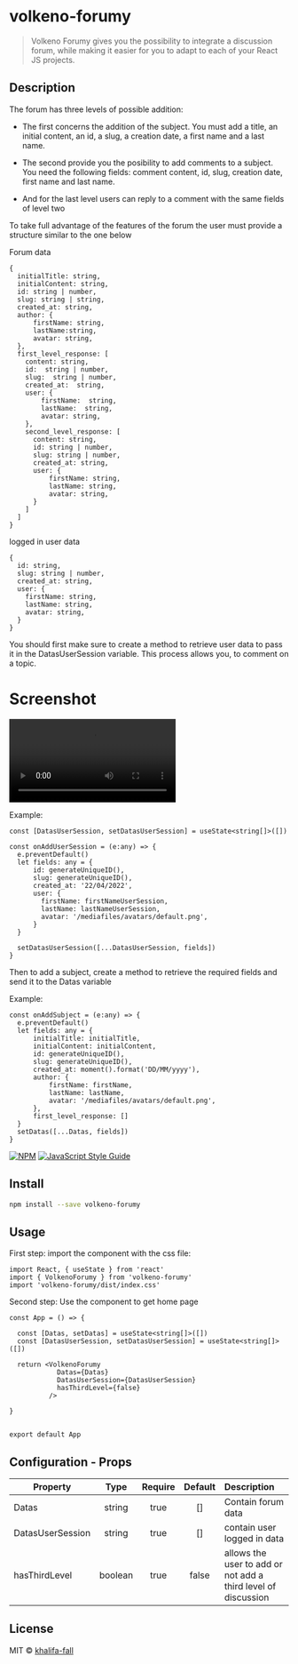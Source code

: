 # volkeno-forumy

>Volkeno Forumy gives you the possibility to integrate a discussion forum, while making it easier for you to adapt to each of your React JS projects.

## Description

The forum has three levels of possible addition:

* The first concerns the addition of the subject. You must add a title, an initial content, an id, a slug, a creation date, a first name and a last name.

* The second provide you the posibility to add comments to a subject. You need the following fields: comment content, id, slug, creation date, first name and last name.

* And for the last level users can reply to a comment with the same fields of level two



To take full advantage of the features of the forum the user must provide a structure similar to the one below

Forum data

```
{
  initialTitle: string,
  initialContent: string,
  id: string | number,
  slug: string | string,
  created_at: string,
  author: {
      firstName: string,
      lastName:string,
      avatar: string,
  },
  first_level_response: [
    content: string,
    id:  string | number,
    slug:  string | number,
    created_at:  string,
    user: {
        firstName:  string,
        lastName:  string,
        avatar: string,
    },
    second_level_response: [
      content: string,
      id: string | number,
      slug: string | number,
      created_at: string,
      user: {
          firstName: string,
          lastName: string,
          avatar: string,
      }
    ]
  ]
}
```

logged in user data

```
{
  id: string,
  slug: string | number,
  created_at: string,
  user: {
    firstName: string,
    lastName: string,
    avatar: string,
  }
}
```

You should first make sure to create a method to retrieve user data to pass it in the DatasUserSession variable. This process allows you, to comment on a topic.

# Screenshot
![Volkeno Forumy Screenshot](https://v1.casimages.com/v/2022/07/07//oC1jOb-Enregistrement-de-lecran-2022-07-07-a-130032.mov)

Example:
```tsx
const [DatasUserSession, setDatasUserSession] = useState<string[]>([])

const onAddUserSession = (e:any) => {
  e.preventDefault()
  let fields: any = {
      id: generateUniqueID(),
      slug: generateUniqueID(),
      created_at: '22/04/2022',
      user: {
        firstName: firstNameUserSession,
        lastName: lastNameUserSession,
        avatar: '/mediafiles/avatars/default.png',
      }
  }

  setDatasUserSession([...DatasUserSession, fields])
}
```

Then to add a subject,
create a method to retrieve the required fields and send it to the Datas variable

Example:

```tsx
const onAddSubject = (e:any) => {
  e.preventDefault()
  let fields: any = {
      initialTitle: initialTitle,
      initialContent: initialContent,
      id: generateUniqueID(),
      slug: generateUniqueID(),
      created_at: moment().format('DD/MM/yyyy'),
      author: {
          firstName: firstName,
          lastName: lastName,
          avatar: '/mediafiles/avatars/default.png',
      },
      first_level_response: []
  }
  setDatas([...Datas, fields])
}
```


<!-- ![alt text](https://github.com/VolkenoMakers/volkeno-forumy/blob/add-response/src/components/img/dataForumStructure.png) -->


[![NPM](https://img.shields.io/npm/v/volkeno-forumy.svg)](https://www.npmjs.com/package/volkeno-forumy) [![JavaScript Style Guide](https://img.shields.io/badge/code_style-standard-brightgreen.svg)](https://standardjs.com)

## Install

```bash
npm install --save volkeno-forumy
```

## Usage

First step: import the component with the css file:
```tsx
import React, { useState } from 'react'
import { VolkenoForumy } from 'volkeno-forumy'
import 'volkeno-forumy/dist/index.css'
```

Second step: Use the component to get home page

```tsx
const App = () => {

  const [Datas, setDatas] = useState<string[]>([])
  const [DatasUserSession, setDatasUserSession] = useState<string[]>([])

  return <VolkenoForumy
            Datas={Datas}
            DatasUserSession={DatasUserSession}
            hasThirdLevel={false}
          />

}


export default App

```

## Configuration - Props

| Property                 |   Type   | Require  |  Default | Description                                                                              |
| ------------------------ | :------: | :-----:  | :-------:| :------------------------------------------------------------------------------ |
| Datas               | string   |  true    | []   | Contain forum data                                      |
| DatasUserSession                    | string   |  true    | []      |  contain user logged in data                                                                     |
| hasThirdLevel                    | boolean   |  true    | false      |  allows the user to add or not add a third level of discussion                                                                     |


## License

MIT © [khalifa-fall](https://github.com/khalifa-fall)
